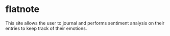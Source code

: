 # flatnote
This site allows the user to journal and performs sentiment analysis on their entries to keep track of their emotions.
